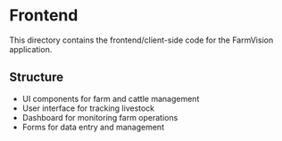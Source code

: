 # Frontend

This directory contains the frontend/client-side code for the FarmVision application.

## Structure
- UI components for farm and cattle management
- User interface for tracking livestock
- Dashboard for monitoring farm operations
- Forms for data entry and management
